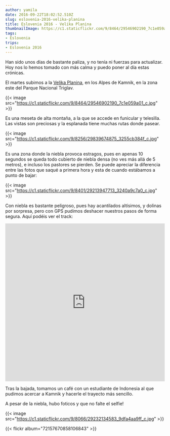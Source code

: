 ```yaml
---
author: yamila
date: 2016-09-22T18:02:52.510Z
slug: eslovenia-2016-velika-planina
title: Eslovenia 2016 - Velika Planina
thumbnailImage: https://c1.staticflickr.com/9/8464/29546902190_7c1e059a01_c.jpg
tags:
- Eslovenia
trips:
- Eslovenia 2016
---
```


Han sido unos días de bastante paliza, y no tenía ni fuerzas para actualizar. Hoy nos lo hemos tomado con más calma y puedo poner al día estas crónicas.

El martes subimos a la <a href="https://www.google.si/search?q=velika+planina&client=ms-android-oneplus&prmd=imvn&source=lnms&tbm=isch&sa=X&ved=0ahUKEwisl5b7vKPPAhXOExQKHdf9AzIQ_AUIBygB&biw=360&bih=560" target="_new">Velika Planina</a>, en los Alpes de Kamnik, en la zona este del Parque Nacional Triglav.

{{< image src="https://c1.staticflickr.com/9/8464/29546902190_7c1e059a01_c.jpg" >}}

Es una meseta de alta montaña, a la que se accede en funicular y telesilla. Las vistas son preciosas y la esplanada tiene muchas rutas donde pasear.

{{< image src="https://c1.staticflickr.com/9/8256/29839674875_3255cb384f_c.jpg" >}}

Es una zona donde la niebla provoca estragos, pues en apenas 10 segundos se queda todo cubierto de niebla densa (no ves más allá de 5 metros), e incluso los pastores se pierden. Se puede apreciar la diferencia entre las fotos que saqué a primera hora y esta de cuando estábamos a punto de bajar:

{{< image src="https://c1.staticflickr.com/9/8401/29213947713_3240a9c7a0_c.jpg" >}}

Con niebla es bastante peligroso, pues hay acantilados altísimos, y dolinas por sorpresa, pero con GPS pudimos deshacer nuestros pasos de forma segura. Aquí podéis ver el track:

<iframe width='100%' height='500px' frameBorder='0' src='https://a.tiles.mapbox.com/v4/yamila.1dhb9fk5/attribution,zoompan,zoomwheel.html?access_token=pk.eyJ1IjoieWFtaWxhIiwiYSI6IjUzNDE5ZDRkZjBiZjBiZDY0YTBhZjBmNmUyZGYzYTZiIn0.okLJEzGsBQ6IOgn1mhToIQ#14/46.293/14.655'></iframe>

Tras la bajada, tomamos un café con un estudiante de Indonesia al que pudimos acercar a Kamnik y hacerle el trayecto más sencillo.

A pesar de la niebla, hubo foticos y que no falte el selfie!

{{< image src="https://c1.staticflickr.com/9/8066/29232134583_9dfa4aa9ff_c.jpg" >}}

{{< flickr album="72157670858106843" >}}
